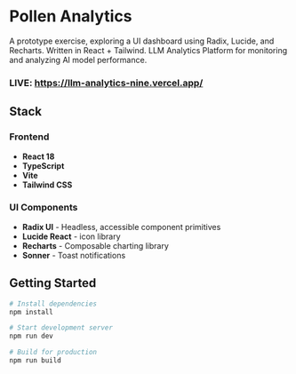 # Pollen Analytics

A prototype exercise, exploring a UI dashboard using Radix, Lucide, and Recharts. Written in React + Tailwind.
LLM Analytics Platform for monitoring and analyzing AI model performance.
### LIVE: https://llm-analytics-nine.vercel.app/

## Stack

### Frontend
- **React 18** 
- **TypeScript** 
- **Vite** 
- **Tailwind CSS**

### UI Components
- **Radix UI** - Headless, accessible component primitives
- **Lucide React** - icon library
- **Recharts** - Composable charting library
- **Sonner** - Toast notifications

## Getting Started

```bash
# Install dependencies
npm install

# Start development server
npm run dev

# Build for production
npm run build
```